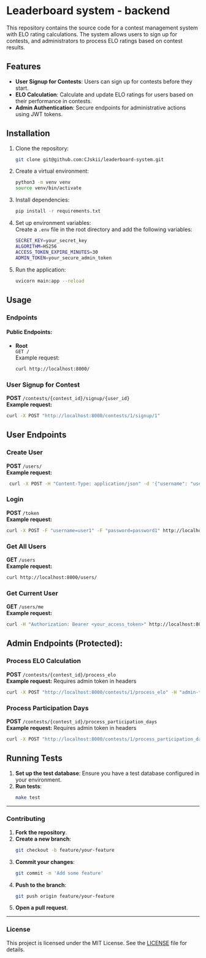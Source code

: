 # Leaderboard system - backend

This repository contains the source code for a contest management system with ELO rating calculations. The system allows
users to sign up for contests, and administrators to process ELO ratings based on contest results.

## Features

- **User Signup for Contests**: Users can sign up for contests before they start.
- **ELO Calculation**: Calculate and update ELO ratings for users based on their performance in contests.
- **Admin Authentication**: Secure endpoints for administrative actions using JWT tokens.

## Installation

1. Clone the repository:
    ```bash
    git clone git@github.com:CJskii/leaderboard-system.git
    ```

2. Create a virtual environment:
    ```bash
    python3 -m venv venv
    source venv/bin/activate
    ```

3. Install dependencies:
    ```bash
    pip install -r requirements.txt
    ```

4. Set up environment variables:  
   Create a `.env` file in the root directory and add the following variables:
    ```bash
    SECRET_KEY=your_secret_key
    ALGORITHM=HS256
    ACCESS_TOKEN_EXPIRE_MINUTES=30
    ADMIN_TOKEN=your_secure_admin_token
    ```

5. Run the application:
    ```bash
    uvicorn main:app --reload
    ```

## Usage

### Endpoints

#### Public Endpoints:

- **Root**  
  `GET /`  
  Example request:
  ```bash
  curl http://localhost:8000/
    ```

### User Signup for Contest

**POST** `/contests/{contest_id}/signup/{user_id}`  
**Example request:**

```bash
curl -X POST "http://localhost:8000/contests/1/signup/1"
```
## User Endpoints

### Create User

**POST** `/users/`  
**Example request:**

```bash
 curl -X POST -H "Content-Type: application/json" -d '{"username": "user1", "password": "password1", "email": "user1@example.com"}' http://localhost:8000/users/
```
### Login

**POST** `/token`  
**Example request:**

```bash
curl -X POST -F "username=user1" -F "password=password1" http://localhost:8000/token
```

### Get All Users

**GET** `/users`  
**Example request:**

```bash
curl http://localhost:8000/users/
```

### Get Current User

**GET** `/users/me`  
**Example request:**

```bash
curl -H "Authorization: Bearer <your_access_token>" http://localhost:8000/users/me
```

## Admin Endpoints (Protected):

### Process ELO Calculation

**POST** `/contests/{contest_id}/process_elo`  
**Example request:** Requires admin token in headers

```bash
curl -X POST "http://localhost:8000/contests/1/process_elo" -H "admin-token: your_secure_admin_token"
```

### Process Participation Days

**POST** `/contests/{contest_id}/process_participation_days`  
**Example request:** Requires admin token in headers

```bash
curl -X POST "http://localhost:8000/contests/1/process_participation_days" -H "admin-token: your_secure_admin_token"
```

## Running Tests

1. **Set up the test database**: Ensure you have a test database configured in your environment.
2. **Run tests**:
    ```bash
    make test
    ```

---

### Contributing

1. **Fork the repository**.
2. **Create a new branch**:
    ```bash
    git checkout -b feature/your-feature
    ```
3. **Commit your changes**:
    ```bash
    git commit -m 'Add some feature'
    ```
4. **Push to the branch**:
    ```bash
    git push origin feature/your-feature
    ```
5. **Open a pull request**.

---

### License
This project is licensed under the MIT License. See the [LICENSE](./LICENSE) file for details.
